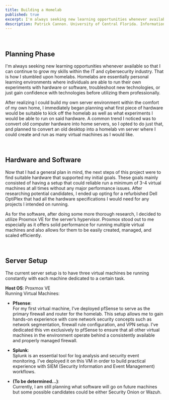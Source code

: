 ```yaml
---
title: Building a Homelab
published: true
excerpt: I'm always seeking new learning opportunities whenever available so that I can continue to grow my skills within the IT and cybersecurity industry. That is how...
description: Patrick Cannon. University of Central Florida. Information Technology Major. Secure Computing and Networking Minor...
---
```


<br>

## Planning Phase

I'm always seeking new learning opportunities whenever available so that I can continue to grow my skills within the IT and cybersecurity industry. That is how I stumbled upon homelabs. Homelabs are essentially personal learning environments where individuals are able to run their own experiments with hardware or software, troubleshoot new technologies, or just gain confidence with technologies before utilizing them professionally. 

After realizing I could build my own server environment within the comfort of my own home, I immediately began planning what first piece of hardware would be suitable to kick off the homelab as well as what experiments I would be able to run on said hardware. A common trend I noticed was to convert old computer hardware into home servers, so I opted to do just that, and planned to convert an old desktop into a homelab vm server where I could create and run as many virtual machines as I would like. 

<br>

## Hardware and Software

Now that I had a general plan in mind, the next steps of this project were to find suitable hardware that supported my initial goals. These goals mainly consisted of having a setup that could reliable run a minimum of 3-4 virtual machines at all times without any major performance issues. After researching potential candidates, I ended up opting for a refurbished Dell OptiPlex that had all the hardware specifications I would need for any projects I intended on running. 

As for the software, after doing some more thorough research, I decided to utilize Proxmox VE for the server’s hypervisor. Proxmox stood out to me especially as it offers solid performance for running multiple virtual machines and also allows for them to be easily created, managed, and scaled efficiently. 

<br> 

## Server Setup

The current server setup is to have three virtual machines be running constantly with each machine dedicated to a certain task.

**Host OS**: Proxmox VE  
Running Virtual Machines:
- **Pfsense**:  
  For my first virtual machine, I’ve deployed pfSense to serve as the primary firewall and router for the homelab. This setup allows me to gain hands-on experience with core network security concepts such as network     segmentation, firewall rule configuration, and VPN setup. I’ve dedicated this vm exclusively to pfSense to ensure that all other virtual machines in the environment operate behind a consistently available and          properly managed firewall.

- **Splunk**:  
  Splunk is an essential tool for log analysis and security event monitoring. I’ve deployed it on this VM in order to build practical experience with SIEM (Security Information and Event Management) workflows.

- **(To be determined...)**:  
  Currently, I am still planning what software will go on future machines but some possible candidates could be either Security Onion or Wazuh. 

